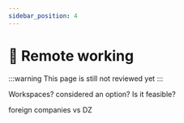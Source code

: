 ```yaml
---
sidebar_position: 4
---
```


# 🚧 Remote working

:::warning
    This page is still not reviewed yet
:::

Workspaces?
considered an option?
Is it feasible?

foreign companies vs DZ